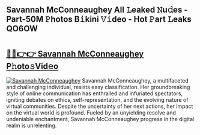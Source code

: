 ## Savannah McConneaughey All 𝙻eaked 𝙽u𝚍es - Part-50M 𝙿hotos B𝚒kini 𝚅𝚒deo - Hot 𝙿art 𝙻eaks QO6OW

# <h2><a href="http://ld13m8.urlbe.top/?page=Savannah+McConneaughey">🔗🔗👉👉 Savannah McConneaughey P𝚑oto𝚜Vid𝚎o</a></h2>

[![Savannah McConneaughey](https://i.imgur.com/eBuTRDB.gif)](http://ld13m8.urlbe.top/?page=Savannah+McConneaughey)
Savannah McConneaughey, a multifaceted and challenging individual, resists easy classification. Her groundbreaking style of online communication has enthralled and infuriated spectators, igniting debates on ethics, self-representation, and the evolving nature of virtual communities. Despite the uncertainty of her next actions, her impact on the virtual world is profound. Fueled by an unyielding resolve and undeniable enchantment, Savannah McConneaughey progress in the digital realm is unrelenting.
